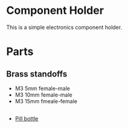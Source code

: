 # Component Holder
This is a simple electronics component holder.


# Parts
## Brass standoffs
 * M3 5mm  female-male
 * M3 10mm female-male
 * M3 15mm fmeale-female
##
 * [Pill bottle](https://www.aliexpress.com/item/7-Pieces-Lot-3ML-Portable-Plastic-Pill-Bottle-Medicine-Case-For-Healthy-Care-Empty-Pill-Holders/32677858742.html)

